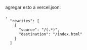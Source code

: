 agregar esto a vercel.json:

```
,
  "rewrites": [
    {
      "source": "/(.*)",
      "destination": "/index.html"
    }
  ]

```

